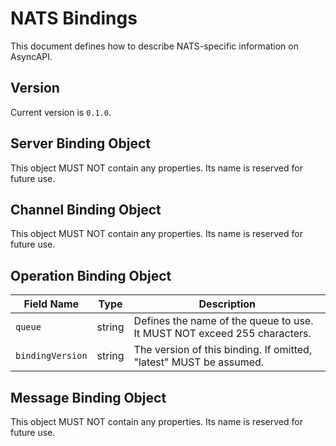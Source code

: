 # NATS Bindings

This document defines how to describe NATS-specific information on AsyncAPI.

<a name="version"></a>

## Version

Current version is `0.1.0`.

<a name="server"></a>

## Server Binding Object
This object MUST NOT contain any properties. Its name is reserved for future use.

<a name="channel"></a>

## Channel Binding Object
This object MUST NOT contain any properties. Its name is reserved for future use.

<a name="operation"></a>

## Operation Binding Object

Field Name | Type | Description
---|:---:|---
| <a name="operationBindingObjectQueue"></a>`queue` | string | Defines the name of the queue to use. It MUST NOT exceed 255 characters. |
| <a name="operationBindingObjectBindingVersion"></a>`bindingVersion` | string | The version of this binding. If omitted, "latest" MUST be assumed. |

<a name="Message"></a>
## Message Binding Object

This object MUST NOT contain any properties. Its name is reserved for future use.
